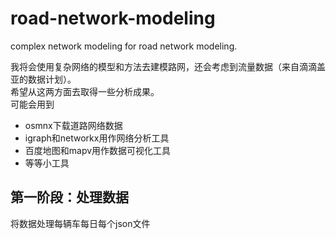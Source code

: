 # road-network-modeling
complex network modeling for road network modeling.

我将会使用复杂网络的模型和方法去建模路网，还会考虑到流量数据（来自滴滴盖亚的数据计划）。   
希望从这两方面去取得一些分析成果。  
可能会用到  

+ osmnx下载道路网络数据
+ igraph和networkx用作网络分析工具
+ 百度地图和mapv用作数据可视化工具
+ 等等小工具

## 第一阶段：处理数据
将数据处理每辆车每日每个json文件

